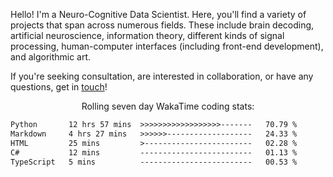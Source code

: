 Hello! I'm a Neuro-Cognitive Data Scientist. Here, you'll find a variety of projects that span across numerous fields. These include brain decoding, artificial neuroscience, information theory, different kinds of signal processing, human-computer interfaces (including front-end development), and algorithmic art. 

If you're seeking consultation, are interested in collaboration, or have any questions, get in <a href='mailto:desk@syrkis.com?subject=Getting%20in%20touch'>touch</a>!

<p align="center">Rolling seven day WakaTime coding stats:</p>
<!--START_SECTION:waka-->

```txt
Python       12 hrs 57 mins  >>>>>>>>>>>>>>>>>>-------   70.79 %
Markdown     4 hrs 27 mins   >>>>>>-------------------   24.33 %
HTML         25 mins         >------------------------   02.28 %
C#           12 mins         -------------------------   01.13 %
TypeScript   5 mins          -------------------------   00.53 %
```

<!--END_SECTION:waka-->
